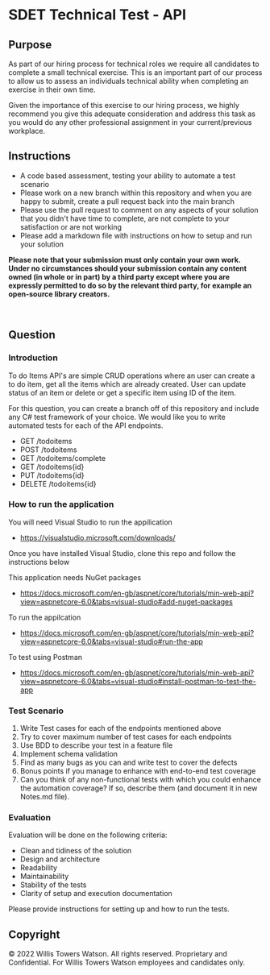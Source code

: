 ﻿# SDET Technical Test - API

## Purpose

As part of our hiring process for technical roles we require all candidates to complete a small technical exercise. This is an important part of our process to allow us to assess an individuals technical ability when completing an exercise in their own time.

Given the importance of this exercise to our hiring process, we highly recommend you give this adequate consideration and address this task as you would do any other professional assignment in your current/previous workplace.

## Instructions

- A code based assessment, testing your ability to automate a test scenario
- Please work on a new branch within this repository and when you are happy to submit, create a pull request back into the main branch
- Please use the pull request to comment on any aspects of your solution that you didn't have time to complete, are not complete to your satisfaction or are not working
- Please add a markdown file with instructions on how to setup and run your solution 

**Please note that your submission must only contain your own work.  Under no circumstances should your submission contain any content owned (in whole or in part) by a third party except where you are expressly permitted to do so by the relevant third party, for example an open-source library creators.**

 
## Question

### Introduction

To do Items API's are simple CRUD operations where an user can create a to do item, get all the items which are already created. User can update status of an item or delete or get a specific item using ID of the item.

For this question, you can create a branch off of this repository and include any C# test framework of your choice. We would like you to write automated tests for each of the API endpoints.

- GET /todoitems
- POST /todoitems
- GET /todoitems/complete
- GET /todoitems{id}
- PUT /todoitems{id}
- DELETE /todoitems{id}

### How to run the application

You will need Visual Studio to run the appilication
- https://visualstudio.microsoft.com/downloads/

Once you have installed Visual Studio, clone this repo and follow the instructions below
 
This application needs NuGet packages
- https://docs.microsoft.com/en-gb/aspnet/core/tutorials/min-web-api?view=aspnetcore-6.0&tabs=visual-studio#add-nuget-packages

To run the appilcation
- https://docs.microsoft.com/en-gb/aspnet/core/tutorials/min-web-api?view=aspnetcore-6.0&tabs=visual-studio#run-the-app

To test using Postman
- https://docs.microsoft.com/en-gb/aspnet/core/tutorials/min-web-api?view=aspnetcore-6.0&tabs=visual-studio#install-postman-to-test-the-app

### Test Scenario

1. Write Test cases for each of the endpoints mentioned above 
2. Try to cover maximum number of test cases for each endpoints
3. Use BDD to describe your test in a feature file
4. Implement schema validation
5. Find as many bugs as you can and write test to cover the defects
6. Bonus points if you manage to enhance with end-to-end test coverage 
7. Can you think of any non-functional tests with which you could enhance the automation coverage? If so, describe them (and document it in new Notes.md file).


### Evaluation

Evaluation will be done on the following criteria:

- Clean and tidiness of the solution
- Design and architecture
- Readability
- Maintainability
- Stability of the tests
- Clarity of setup and execution documentation

Please provide instructions for setting up and how to run the tests.

## Copyright
© 2022 Willis Towers Watson. All rights reserved. Proprietary and Confidential. For Willis Towers Watson employees and candidates only.
